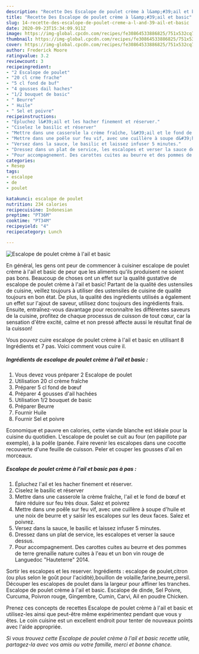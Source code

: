 ```yaml
---
description: "Recette Des Escalope de poulet crème à l&amp;#39;ail et basic"
title: "Recette Des Escalope de poulet crème à l&amp;#39;ail et basic"
slug: 14-recette-des-escalope-de-poulet-creme-a-l-and-39-ail-et-basic
date: 2020-09-23T15:34:09.911Z
image: https://img-global.cpcdn.com/recipes/fe30864533886825/751x532cq70/escalope-de-poulet-creme-a-lail-et-basic-photo-principale-de-la-recette.jpg
thumbnail: https://img-global.cpcdn.com/recipes/fe30864533886825/751x532cq70/escalope-de-poulet-creme-a-lail-et-basic-photo-principale-de-la-recette.jpg
cover: https://img-global.cpcdn.com/recipes/fe30864533886825/751x532cq70/escalope-de-poulet-creme-a-lail-et-basic-photo-principale-de-la-recette.jpg
author: Frederick Moore
ratingvalue: 3.2
reviewcount: 3
recipeingredient:
- "2 Escalope de poulet"
- "20 cl crme frache"
- "5 cl fond de buf"
- "4 gousses dail haches"
- "1/2 bouquet de basic"
- " Beurre"
- " Huile"
- " Sel et poivre"
recipeinstructions:
- "Épluchez l&#39;ail et les hacher finement et réserver."
- "Ciselez le basilic et réserver"
- "Mettre dans une casserole la crème fraîche, l&#39;ail et le fond de bœuf et faire réduire sur feu très doux. Salez et poivrez"
- "Mettre dans une poêle sur feu vif, avec une cuillère à soupe d&#39;huile et une noix de beurre et y saisir les escalopes sur les deux faces. Salez et poivrez."
- "Versez dans la sauce, le basilic et laissez infuser 5 minutes."
- "Dressez dans un plat de service, les escalopes et verser la sauce dessus."
- "Pour accompagnement. Des carottes cuites au beurre et des pommes de terre grenaille nature cuites à l&#39;eau et un bon vin rouge de Languedoc &#34;Hauteterre&#34; 2014."
categories:
- Resep
tags:
- escalope
- de
- poulet

katakunci: escalope de poulet 
nutrition: 234 calories
recipecuisine: Indonesian
preptime: "PT36M"
cooktime: "PT34M"
recipeyield: "4"
recipecategory: Lunch

---
```



![Escalope de poulet crème à l&#39;ail et basic](https://img-global.cpcdn.com/recipes/fe30864533886825/751x532cq70/escalope-de-poulet-creme-a-lail-et-basic-photo-principale-de-la-recette.jpg)

En général, les gens ont peur de commencer à cuisiner escalope de poulet crème à l&#39;ail et basic de peur que les aliments qu'ils produisent ne soient pas bons. Beaucoup de choses ont un effet sur la qualité gustative de escalope de poulet crème à l&#39;ail et basic! Partant de la qualité des ustensiles de cuisine, veillez toujours à utiliser des ustensiles de cuisine de qualité toujours en bon état. De plus, la qualité des ingrédients utilisés a également un effet sur l'ajout de saveur, utilisez donc toujours des ingrédients frais. Ensuite, entraînez-vous davantage pour reconnaître les différentes saveurs de la cuisine, profitez de chaque processus de cuisson de tout cœur, car la sensation d'être excité, calme et non pressé affecte aussi le résultat final de la cuisson!

<!--inarticleads1-->

Vous pouvez cuire escalope de poulet crème à l&#39;ail et basic en utilisant 8 Ingrédients et 7 pas. Voici comment vous cuire il.

##### Ingrédients de escalope de poulet crème à l&#39;ail et basic :

1. Vous devez vous préparer 2 Escalope de poulet
1. Utilisation 20 cl crème fraîche
1. Préparer 5 cl fond de bœuf
1. Préparer 4 gousses d&#39;ail hachées
1. Utilisation 1/2 bouquet de basic
1. Préparer  Beurre
1. Fournir  Huile
1. Fournir  Sel et poivre


Economique et pauvre en calories, cette viande blanche est idéale pour la cuisine du quotidien. L&#39;escalope de poulet se cuit au four (en papillote par exemple), à la poêle (panée. Faire revenir les escalopes dans une cocotte recouverte d&#39;une feuille de cuisson. Peler et couper les gousses d&#39;ail en morceaux. 

<!--inarticleads2-->

##### Escalope de poulet crème à l&#39;ail et basic pas à pas :

1. Épluchez l&#39;ail et les hacher finement et réserver.
1. Ciselez le basilic et réserver
1. Mettre dans une casserole la crème fraîche, l&#39;ail et le fond de bœuf et faire réduire sur feu très doux. Salez et poivrez
1. Mettre dans une poêle sur feu vif, avec une cuillère à soupe d&#39;huile et une noix de beurre et y saisir les escalopes sur les deux faces. Salez et poivrez.
1. Versez dans la sauce, le basilic et laissez infuser 5 minutes.
1. Dressez dans un plat de service, les escalopes et verser la sauce dessus.
1. Pour accompagnement. Des carottes cuites au beurre et des pommes de terre grenaille nature cuites à l&#39;eau et un bon vin rouge de Languedoc &#34;Hauteterre&#34; 2014.


Sortir les escalopes et les reserver. Ingrédients : escalope de poulet,citron (ou plus selon le goût pour l&#39;acidité),bouillon de volaille,farine,beurre,persil. Découper les escalopes de poulet dans la largeur pour affiner les tranches. Escalope de poulet crème à l&#39;ail et basic. Escalope de dinde, Sel Poivre, Curcuma, Poivron rouge, Gingembre, Cumin, Carvi, Ail en poudre Chicken. 

<!--inarticleads1-->

<p>
Prenez ces concepts de recettes Escalope de poulet crème à l&#39;ail et basic et utilisez-les ainsi que peut-être même expérimentez pendant que vous y êtes. Le coin cuisine est un excellent endroit pour tenter de nouveaux points avec l'aide appropriée.
</p>

<p>
<i>Si vous trouvez cette Escalope de poulet crème à l&#39;ail et basic recette utile, partagez-la avec vos amis ou votre famille, merci et bonne chance.</i>
</p>
